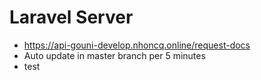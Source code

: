 # Laravel Server
- https://api-gouni-develop.nhoncq.online/request-docs
- Auto update in master branch per 5 minutes
- test
